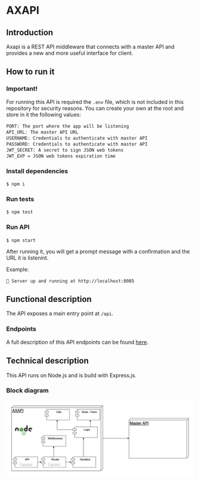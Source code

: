 # AXAPI

## Introduction

Axapi is a REST API middleware that connects with a master API and provides a new and more useful interface for client.

## How to run it

### Important!

For running this API is required the `.env` file, which is not included in this repository for security reasons.
You can create your own at the root and store in it the following values: 
```
PORT: The port where the app will be listening
API_URL: The master API URL
USERNAME: Credentials to authenticate with master API
PASSWORD: Credentials to authenticate with master API
JWT_SECRET: A secret to sign JSON web tokens
JWT_EXP = JSON web tokens expiration time
```

### Install dependencies

```
$ npm i
```

### Run tests

```
$ npm test
```

### Run API
```
$ npm start
```

After running it, you will get a prompt message with a confirmation and the URL it is listenint.

Example:
```
🚀 Server up and running at http://localhost:8085
```


## Functional description

The API exposes a main entry point at `/api`.

### Endpoints

A full description of this API endpoints can be found [here](https://dare-nodejs-assessment.herokuapp.com/assessment-swagger/static/index.html#/).

## Technical description

This API runs on Node.js and is build with Express.js.

### Block diagram

![](./doc/block.png)